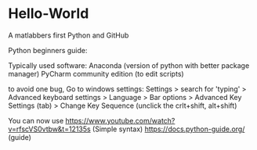 # Hello-World
A matlabbers first Python and GitHub 

Python beginners guide:

Typically used software:
Anaconda (version of python with better package manager)
PyCharm community edition (to edit scripts)

to avoid one bug, Go to windows settings:
Settings > search for 'typing' > Advanced keyboard settings > Language > Bar options > Advanced Key Settings (tab) > Change Key Sequence (unclick the crlt+shift, alt+shift)

You can now use 
https://www.youtube.com/watch?v=rfscVS0vtbw&t=12135s (Simple syntax)
https://docs.python-guide.org/ (guide)
